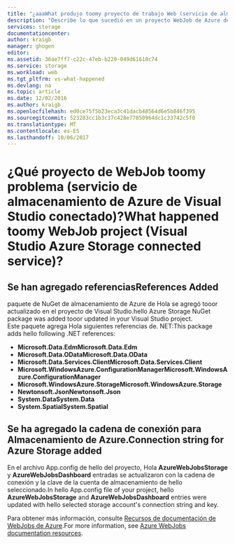 ```yaml
---
title: "¿aaaWhat produjo toomy proyecto de trabajo Web (servicio de almacenamiento de Azure de Visual Studio conectado)? | Microsoft Docs"
description: "Describe lo que sucedió en un proyecto WebJob de Azure después de conectar la cuenta de almacenamiento de tooa con Visual Studio servicios conectados"
services: storage
documentationcenter: 
author: kraigb
manager: ghogen
editor: 
ms.assetid: 36ae7ff7-c22c-47eb-b220-049d61618c74
ms.service: storage
ms.workload: web
ms.tgt_pltfrm: vs-what-happened
ms.devlang: na
ms.topic: article
ms.date: 12/02/2016
ms.author: kraigb
ms.openlocfilehash: ed0ce75f5b23eca3c41dacb48564d6e5b846f395
ms.sourcegitcommit: 523283cc1b3c37c428e77850964dc1c33742c5f0
ms.translationtype: MT
ms.contentlocale: es-ES
ms.lasthandoff: 10/06/2017
---
```

# <a name="what-happened-toomy-webjob-project-visual-studio-azure-storage-connected-service"></a><span data-ttu-id="eb92a-104">¿Qué proyecto de WebJob toomy problema (servicio de almacenamiento de Azure de Visual Studio conectado)?</span><span class="sxs-lookup"><span data-stu-id="eb92a-104">What happened toomy WebJob project (Visual Studio Azure Storage connected service)?</span></span>
## <a name="references-added"></a><span data-ttu-id="eb92a-105">Se han agregado referencias</span><span class="sxs-lookup"><span data-stu-id="eb92a-105">References Added</span></span>
<span data-ttu-id="eb92a-106">paquete de NuGet de almacenamiento de Azure de Hola se agregó tooor actualizado en el proyecto de Visual Studio.</span><span class="sxs-lookup"><span data-stu-id="eb92a-106">hello Azure Storage NuGet package was added tooor updated in your Visual Studio project.</span></span>  
<span data-ttu-id="eb92a-107">Este paquete agrega Hola siguientes referencias de. NET:</span><span class="sxs-lookup"><span data-stu-id="eb92a-107">This package adds hello following .NET references:</span></span>

* <span data-ttu-id="eb92a-108">**Microsoft.Data.Edm**</span><span class="sxs-lookup"><span data-stu-id="eb92a-108">**Microsoft.Data.Edm**</span></span>
* <span data-ttu-id="eb92a-109">**Microsoft.Data.OData**</span><span class="sxs-lookup"><span data-stu-id="eb92a-109">**Microsoft.Data.OData**</span></span>
* <span data-ttu-id="eb92a-110">**Microsoft.Data.Services.Client**</span><span class="sxs-lookup"><span data-stu-id="eb92a-110">**Microsoft.Data.Services.Client**</span></span>
* <span data-ttu-id="eb92a-111">**Microsoft.WindowsAzure.ConfigurationManager**</span><span class="sxs-lookup"><span data-stu-id="eb92a-111">**Microsoft.WindowsAzure.ConfigurationManager**</span></span>
* <span data-ttu-id="eb92a-112">**Microsoft.WindowsAzure.Storage**</span><span class="sxs-lookup"><span data-stu-id="eb92a-112">**Microsoft.WindowsAzure.Storage**</span></span>
* <span data-ttu-id="eb92a-113">**Newtonsoft.Json**</span><span class="sxs-lookup"><span data-stu-id="eb92a-113">**Newtonsoft.Json**</span></span>
* <span data-ttu-id="eb92a-114">**System.Data**</span><span class="sxs-lookup"><span data-stu-id="eb92a-114">**System.Data**</span></span>
* <span data-ttu-id="eb92a-115">**System.Spatial**</span><span class="sxs-lookup"><span data-stu-id="eb92a-115">**System.Spatial**</span></span>

## <a name="connection-string-for-azure-storage-added"></a><span data-ttu-id="eb92a-116">Se ha agregado la cadena de conexión para Almacenamiento de Azure.</span><span class="sxs-lookup"><span data-stu-id="eb92a-116">Connection string for Azure Storage added</span></span>
<span data-ttu-id="eb92a-117">En el archivo App.config de hello del proyecto, Hola **AzureWebJobsStorage** y **AzureWebJobsDashboard** entradas se actualizaron con la cadena de conexión y la clave de la cuenta de almacenamiento de hello seleccionado.</span><span class="sxs-lookup"><span data-stu-id="eb92a-117">In hello App.config file of your project, hello **AzureWebJobsStorage** and **AzureWebJobsDashboard** entries were updated with hello selected storage account's connection string and key.</span></span>

<span data-ttu-id="eb92a-118">Para obtener más información, consulte [Recursos de documentación de WebJobs de Azure](http://go.microsoft.com/fwlink/?linkid=390226).</span><span class="sxs-lookup"><span data-stu-id="eb92a-118">For more information, see [Azure WebJobs documentation resources](http://go.microsoft.com/fwlink/?linkid=390226).</span></span>


